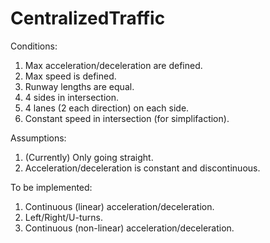 # CentralizedTraffic

Conditions: 
  1. Max acceleration/deceleration are defined.
  2. Max speed is defined.
  3. Runway lengths are equal.
  4. 4 sides in intersection.
  5. 4 lanes (2 each direction) on each side.
  6. Constant speed in intersection (for simplifaction).
  
Assumptions:  
  1. (Currently) Only going straight.
  2. Acceleration/deceleration is constant and discontinuous.
  
To be implemented:
  1. Continuous (linear) acceleration/deceleration.
  2. Left/Right/U-turns.
  3. Continuous (non-linear) acceleration/deceleration.
